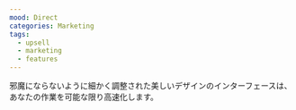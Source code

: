 ```yaml
---
mood: Direct
categories: Marketing
tags:
  - upsell
  - marketing
  - features
---
```

邪魔にならないように細かく調整された美しいデザインのインターフェースは、あなたの作業を可能な限り高速化します。
